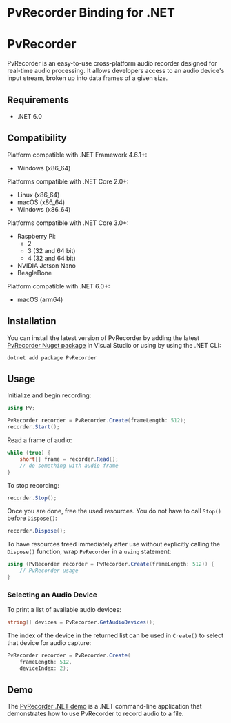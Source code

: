 # PvRecorder Binding for .NET

# PvRecorder

PvRecorder is an easy-to-use cross-platform audio recorder designed for real-time audio processing.
It allows developers access to an audio device's input stream, broken up into data frames of a given size.

## Requirements

- .NET 6.0

## Compatibility

Platform compatible with .NET Framework 4.6.1+:

- Windows (x86_64)

Platforms compatible with .NET Core 2.0+:

- Linux (x86_64)
- macOS (x86_64)
- Windows (x86_64)

Platforms compatible with .NET Core 3.0+:

- Raspberry Pi:
  - 2
  - 3 (32 and 64 bit)
  - 4 (32 and 64 bit)
- NVIDIA Jetson Nano
- BeagleBone

Platform compatible with .NET 6.0+:

- macOS (arm64)

## Installation

You can install the latest version of PvRecorder by adding the latest [PvRecorder Nuget package](https://www.nuget.org/packages/PvRecorder/)
in Visual Studio or using by using the .NET CLI:

```console
dotnet add package PvRecorder
```

## Usage

Initialize and begin recording:

```csharp
using Pv;

PvRecorder recorder = PvRecorder.Create(frameLength: 512);
recorder.Start();
```

Read a frame of audio:

```csharp
while (true) {
    short[] frame = recorder.Read();
    // do something with audio frame
}
```

To stop recording:

```csharp
recorder.Stop();
```

Once you are done, free the used resources. You do not have to call `Stop()` before `Dispose()`:

```csharp
recorder.Dispose();
```
 
To have resources freed immediately after use without explicitly calling the `Dispose()` function, wrap `PvRecorder` in a `using` statement:

```csharp
using (PvRecorder recorder = PvRecorder.Create(frameLength: 512)) {
    // PvRecorder usage
}
```

### Selecting an Audio Device

To print a list of available audio devices:
```csharp
string[] devices = PvRecorder.GetAudioDevices();
```

The index of the device in the returned list can be used in `Create()` to select that device for audio capture:
```csharp
PvRecorder recorder = PvRecorder.Create(
    frameLength: 512,
    deviceIndex: 2);
```


## Demo

The [PvRecorder .NET demo](https://github.com/Picovoice/pvrecorder/tree/main/demo/dotnet) is a .NET command-line application that demonstrates how to
use PvRecorder to record audio to a file.

